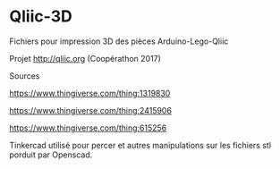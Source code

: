 # Qliic-3D
Fichiers pour impression 3D des pièces Arduino-Lego-Qliic

Projet http://qliic.org (Coopérathon 2017)

Sources

https://www.thingiverse.com/thing:1319830

https://www.thingiverse.com/thing:2415906

https://www.thingiverse.com/thing:615256

Tinkercad utilisé pour percer et autres manipulations sur les fichiers stl porduit par Openscad.
